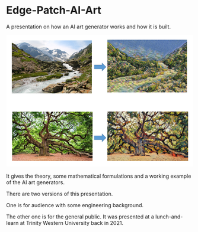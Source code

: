 # Edge-Patch-AI-Art
A presentation on how an AI art generator works and how it is built.

<img src="ai-art-readme.png" alt="Two generated artworks" class="center">

It gives the theory, some mathematical formulations and a working example of the AI art generators.

There are two versions of this presentation.

One is for audience with some engineering background.

The other one is for the general public. It was presented at a lunch-and-learn at Trinity Western University back in 2021.
